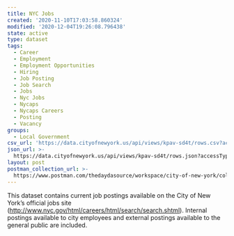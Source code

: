 ```yaml
---
title: NYC Jobs
created: '2020-11-10T17:03:58.860324'
modified: '2020-12-04T19:26:08.796438'
state: active
type: dataset
tags:
  - Career
  - Employment
  - Employment Opportunities
  - Hiring
  - Job Posting
  - Job Search
  - Jobs
  - Nyc Jobs
  - Nycaps
  - Nycaps Careers
  - Posting
  - Vacancy
groups:
  - Local Government
csv_url: 'https://data.cityofnewyork.us/api/views/kpav-sd4t/rows.csv?accessType=DOWNLOAD'
json_url: >-
  https://data.cityofnewyork.us/api/views/kpav-sd4t/rows.json?accessType=DOWNLOAD
layout: post
postman_collection_url: >-
  https://www.postman.com/thedaydasource/workspace/city-of-new-york/collection/15909983-85349311-40b3-4ba2-b0fc-95f31b392af5
---
```

This dataset contains current job postings available on the  City of New York’s official jobs site (http://www.nyc.gov/html/careers/html/search/search.shtml).  Internal postings available to city employees and external postings available to the general public are included.
